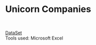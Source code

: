 # Unicorn Companies
<br>

[DataSet](https://github.com/DiAg-2025/Excel---Unicorn-Companies/blob/main/DataSet.csv)
<br>
Tools used: Microsoft Excel
<br>
